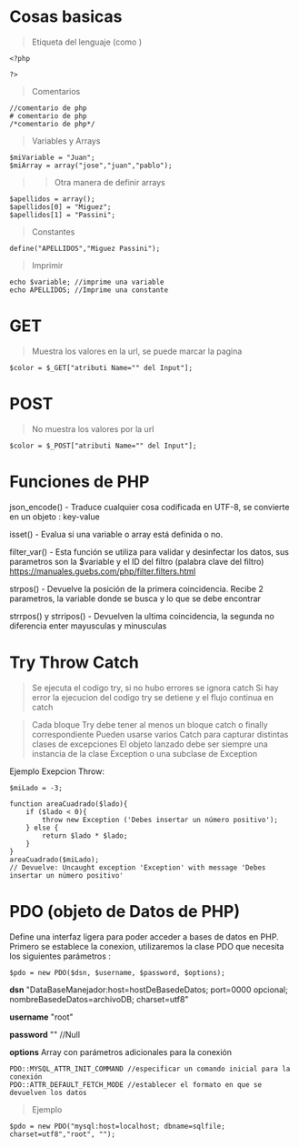 # Cosas basicas

> Etiqueta del lenguaje (como <html> </html>)

    <?php

    ?>

>Comentarios

    //comentario de php
    # comentario de php
    /*comentario de php*/

>Variables y Arrays

    $miVariable = "Juan";
    $miArray = array("jose","juan","pablo");

>>Otra manera de definir arrays

    $apellidos = array();
    $apellidos[0] = "Miguez";
    $apellidos[1] = "Passini";

>Constantes

    define("APELLIDOS","Miguez Passini");

>Imprimir

    echo $variable; //imprime una variable
    echo APELLIDOS; //Imprime una constante

# GET

>Muestra los valores en la url, se puede marcar la pagina

    $color = $_GET["atributi Name="" del Input"];

# POST

>No muestra los valores por la url

    $color = $_POST["atributi Name="" del Input"];

# Funciones de PHP

json_encode()
    - Traduce cualquier cosa codificada en UTF-8, se convierte en un objeto : key-value

isset()
    - Evalua si una variable o array está definida o no.

filter_var()
    - Esta función se utiliza para validar y desinfectar los datos, sus parametros son la $variable y el ID del filtro (palabra clave del filtro)
https://manuales.guebs.com/php/filter.filters.html

strpos()
    - Devuelve la posición de la primera coincidencia. Recibe 2 parametros, la variable donde se busca y lo que se debe encontrar

strrpos() y strripos()
    - Devuelven la ultima coincidencia, la segunda no diferencia enter mayusculas y minusculas

# Try Throw Catch

>Se ejecuta el codigo try, si no hubo errores se ignora catch
>Si hay error la ejecucion del codigo try se detiene y el flujo continua en catch

>Cada bloque Try debe tener al menos un bloque catch o finally correspondiente
>Pueden usarse varios Catch para capturar distintas clases de excepciones
>El objeto lanzado debe ser siempre una instancia de la clase Exception o una subclase de Exception

Ejemplo Exepcion Throw:

    $miLado = -3;

    function areaCuadrado($lado){
        if ($lado < 0){
            throw new Exception ('Debes insertar un número positivo');
        } else {
            return $lado * $lado;
        }
    }
    areaCuadrado($miLado);
    // Devuelve: Uncaught exception 'Exception' with message 'Debes insertar un número positivo'

# PDO (objeto de Datos de PHP)

Define una interfaz ligera para poder acceder a bases de datos en PHP.
Primero se establece la conexion, utilizaremos la clase PDO que necesita los siguientes parámetros :

    $pdo = new PDO($dsn, $username, $password, $options);

__dsn__
    "DataBaseManejador:host=hostDeBasedeDatos; port=0000 opcional; nombreBasedeDatos=archivoDB; charset=utf8"

__username__
    "root"

__password__
    "" //Null

__options__
Array con parámetros adicionales para la conexión

    PDO::MYSQL_ATTR_INIT_COMMAND //especificar un comando inicial para la conexión
    PDO::ATTR_DEFAULT_FETCH_MODE //establecer el formato en que se devuelven los datos

>Ejemplo

    $pdo = new PDO("mysql:host=localhost; dbname=sqlfile; charset=utf8","root", "");